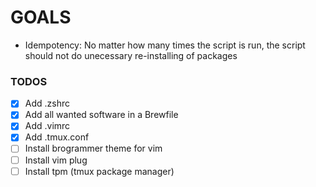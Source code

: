 # GOALS

* Idempotency: No matter how many times the script is run, the script should not do unecessary re-installing of packages

### TODOS

- [x] Add .zshrc
- [x] Add all wanted software in a Brewfile
- [x] Add .vimrc
- [x] Add .tmux.conf
- [ ] Install brogrammer theme for vim
- [ ] Install vim plug
- [ ] Install tpm (tmux package manager)
